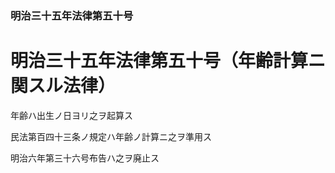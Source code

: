 ### 明治三十五年法律第五十号  
# 明治三十五年法律第五十号（年齢計算ニ関スル法律）  
  
年齢ハ出生ノ日ヨリ之ヲ起算ス  
  
民法第百四十三条ノ規定ハ年齢ノ計算ニ之ヲ準用ス  
  
明治六年第三十六号布告ハ之ヲ廃止ス  
  
